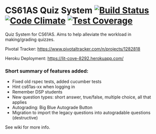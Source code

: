 CS61AS Quiz System [![Build Status](https://travis-ci.org/cs169team61as/cs61as-quiz-system.svg?branch=master)](https://travis-ci.org/cs169team61as/cs61as-quiz-system) [![Code Climate](https://codeclimate.com/github/cs169team61as/cs61as-quiz-system/badges/gpa.svg)](https://codeclimate.com/github/cs169team61as/cs61as-quiz-system) [![Test Coverage](https://codeclimate.com/github/cs169team61as/cs61as-quiz-system/badges/coverage.svg)](https://codeclimate.com/github/cs169team61as/cs61as-quiz-system)
==================

Quiz System for CS61AS. Aims to help alleviate the workload in making/grading
quizzes.

Pivotal Tracker: https://www.pivotaltracker.com/n/projects/1282818

Heroku Deployment: https://lit-cove-8292.herokuapp.com/

### Short summary of features added:

* Fixed old rspec tests, added cucumber tests
* Hint cs61as-xx when logging in
* Remember DSP students
* New question types: short answer, true/false, multiple choice, all that applies
* Autograding: Big Blue Autograde Button
* Migration to import the legacy questions into autogradable questions (destructive)


See wiki for more info.
